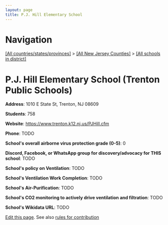 ```yaml
---
layout: page
title: P.J. Hill Elementary School
---
```

# Navigation

[[All countries/states/provinces]](../../..) > [[All New Jersey Counties]](../..) > [[All schools in district]](..)

# P.J. Hill Elementary School (Trenton Public Schools)

**Address**: 1010 E State St, Trenton, NJ 08609

**Students**: 758

**Website**: <https://www.trenton.k12.nj.us/PJHill.cfm>

**Phone**: TODO

**School's overall airborne virus protection grade (0-5)**: 0

**Discord, Facebook, or WhatsApp group for discovery/advocacy for THIS school**: TODO

**School's policy on Ventilation**: TODO

**School's Ventilation Work Completion**: TODO

**School's Air-Purification**: TODO

**School's CO2 monitoring to actively drive ventilation and filtration**: TODO

**School's Wikidata URL**: TODO


[Edit this page](https://github.com/ventilate-schools/NJ/edit/main/./Mercer/Trenton_Public_Schools/P.J._Hill_Elementary_School.md). See also [rules for contribution](../../../contribution-rules/)